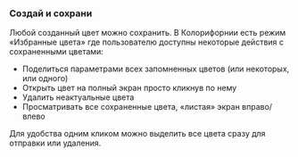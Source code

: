 ### Создай и сохрани

Любой созданный цвет можно сохранить. В Колорифорнии есть режим
«Избранные цвета» где пользователю доступны некоторые действия с сохраненными цветами:

- Поделиться параметрами всех запомненных цветов (или некоторых, или одного)
- Открыть цвет на полный экран просто кликнув по нему
- Удалить неактуальные цвета
- Просматривать все сохраненные цвета, «листая» экран вправо/влево

Для удобства одним кликом можно выделить все цвета сразу для отправки или удаления.